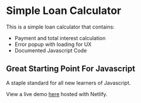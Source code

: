 # Simple Loan Calculator

This is a simple loan calculator that contains:

- Payment and total interest calculation
- Error popup with loading for UX
- Documented Javascript Code

## Great Starting Point For Javascript

A staple standard for all new learners of Javascript.

View a live demo [here](https://relaxed-golick-941de8.netlify.app/) hosted with Netlify.
